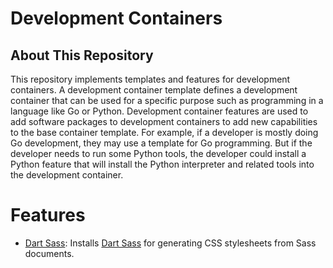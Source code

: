 # Development Containers

## About This Repository

This repository implements templates and features for development containers. A development container template defines a development container that can be used for a specific purpose such as programming in a language like Go or Python. Development container features are used to add software packages to development containers to add new capabilities to the base container template. For example, if a developer is mostly doing Go development, they may use a template for Go programming. But if the developer needs to run some Python tools, the developer could install a Python feature that will install the Python interpreter and related tools into the development container.

# Features

- [Dart Sass](src/dart-sass/README.md): Installs [Dart Sass](https://sass-lang.com/dart-sass/) for generating CSS stylesheets from Sass documents.
